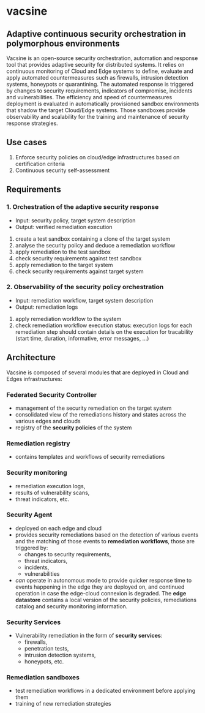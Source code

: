 # vacsine 

Adaptive continuous security orchestration in polymorphous environments
----------

Vacsine is an open-source security orchestration, automation and response tool that provides adaptive security for distributed systems. It relies on continuous monitoring of Cloud and Edge systems to define, evaluate and apply automated countermeasures such as firewalls, intrusion detection systems, honeypots or quarantining. The automated response is triggered by changes to security requirements, indicators of compromise, incidents and vulnerabilities. The efficiency and speed of countermeasures deployment is evaluated in automatically provisioned sandbox environments that shadow the target Cloud/Edge systems. Those sandboxes provide observability and scalability for the training and maintenance of security response strategies.

Use cases
-------

1. Enforce security policies on cloud/edge infrastructures based on certification criteria
2. Continuous security self-assessment

Requirements
-------

### 1. Orchestration of the adaptive security response

* Input: security policy, target system description
* Output: verified remediation execution

1. create a test sandbox containing a clone of the target system
2. analyse the security policy and deduce a remediation workflow
3. apply remediation to the test sandbox
4. check security requirements against test sandbox
5. apply remediation to the target system
6. check security requirements against target system

### 2. Observability of the security policy orchestration

* Input: remediation workflow, target system description
* Output: remediation logs

1) apply remediation workflow to the system
2) check remediation workflow execution status: execution logs for each remediation step should contain details on the execution for tracability (start time, duration, informative, error messages, ...)

Architecture
-------

Vacsine is composed of several modules that are deployed in Cloud and Edges infrastructures:

### Federated Security Controller

* management of the security remediation on the target system
* consolidated view of the remediations history and states across the various edges and clouds
* registry of the **security policies** of the system

### Remediation registry

* contains templates and workflows of security remediations

### Security monitoring

* remediation execution logs, 
* results of vulnerability scans, 
* threat indicators, etc.

### Security Agent

* deployed on each edge and cloud
* provides security remediations based on the detection of various events and the matching of those events to **remediation workflows**, those are triggered by:
  * changes to security requirements,
  * threat indicators,
  * incidents,
  * vulnerabilities
* _can_ operate in autonomous mode to provide quicker response time to events happening in the edge they are deployed on, and continued operation in case the edge-cloud connexion is degraded. The **edge datastore** contains a local version of the security policies, remediations catalog and security monitoring information.

### Security Services

* Vulnerability remediation in the form of **security services**:
  * firewalls, 
  * penetration tests, 
  * intrusion detection systems, 
  * honeypots, etc. 

### Remediation sandboxes

* test remediation workflows in a dedicated environment before applying them
* training of new remediation strategies

